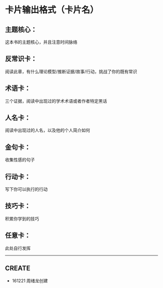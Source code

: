 # 卡片输出格式（卡片名）


## 主题核心：
这本书的主题核心，并且注意时间脉络



## 反常识卡：
阅读此章，有什么理论模型/推断证据/故事/行动，挑战了你的既有常识



## 术语卡：
三个证据，阅读中出现过的学术术语或者作者特定黑话



## 人名卡：
阅读中出现过的人名，以及他的个人简介如何



## 金句卡：
收集性感的句子



## 行动卡：
写下你可以执行的行动



## 技巧卡：
积累你学到的技巧



## 任意卡：
此处自行发挥


***

## CREATE

- 161221 周绪龙创建
